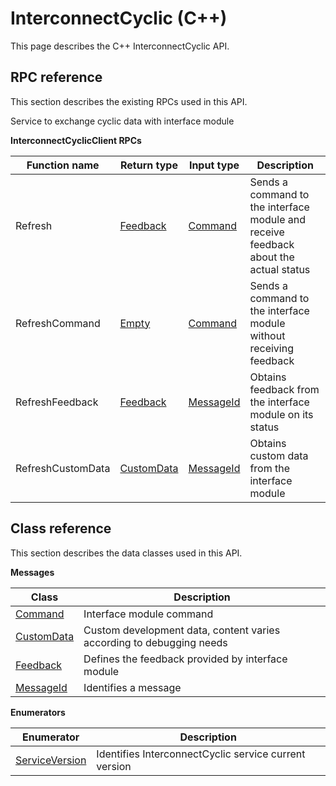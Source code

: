 # InterconnectCyclic \(C++\)

This page describes the C++ InterconnectCyclic API.

## RPC reference

This section describes the existing RPCs used in this API.

Service to exchange cyclic data with interface module

 **InterconnectCyclicClient RPCs** 

|Function name|Return type|Input type|Description|
|-------------|-----------|----------|-----------|
|Refresh|[Feedback](../messages/InterconnectCyclic/Feedback.md#)|[Command](../messages/InterconnectCyclic/Command.md#)|Sends a command to the interface module and receive feedback about the actual status|
|RefreshCommand|[Empty](../messages/Common/Empty.md#)|[Command](../messages/InterconnectCyclic/Command.md#)|Sends a command to the interface module without receiving feedback|
|RefreshFeedback|[Feedback](../messages/InterconnectCyclic/Feedback.md#)|[MessageId](../messages/InterconnectCyclic/MessageId.md#)|Obtains feedback from the interface module on its status|
|RefreshCustomData|[CustomData](../messages/InterconnectCyclic/CustomData.md#)|[MessageId](../messages/InterconnectCyclic/MessageId.md#)|Obtains custom data from the interface module|

## Class reference

This section describes the data classes used in this API.

 **Messages** 

|Class|Description|
|-----|-----------|
|[Command](../messages/InterconnectCyclic/Command.md#)|Interface module command|
|[CustomData](../messages/InterconnectCyclic/CustomData.md#)|Custom development data, content varies according to debugging needs|
|[Feedback](../messages/InterconnectCyclic/Feedback.md#)|Defines the feedback provided by interface module|
|[MessageId](../messages/InterconnectCyclic/MessageId.md#)|Identifies a message|

 **Enumerators** 

|Enumerator|Description|
|----------|-----------|
|[ServiceVersion](../enums/InterconnectCyclic/ServiceVersion.md#)|Identifies InterconnectCyclic service current version|

